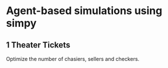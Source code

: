 # Agent-based simulations using simpy

## 1 Theater Tickets

Optimize the number of chasiers, sellers and checkers.

